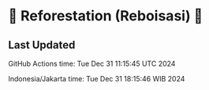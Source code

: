 
# 🌳 Reforestation (Reboisasi) 🌲

## Last Updated

GitHub Actions time: Tue Dec 31 11:15:45 UTC 2024

Indonesia/Jakarta time: Tue Dec 31 18:15:46 WIB 2024
